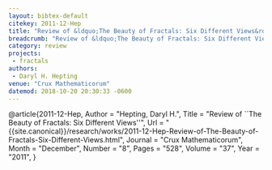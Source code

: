 ```yaml
---
layout: bibtex-default
citekey: 2011-12-Hep
title: "Review of &ldquo;The Beauty of Fractals: Six Different Views&rdquo; (2011)"
breadcrumb: "Review of &ldquo;The Beauty of Fractals: Six Different Views&rdquo; (2011)"
category: review
projects:
 - fractals
authors:
 - Daryl H. Hepting
venue: "Crux Mathematicorum"
datemod: 2018-10-20 20:30:33 -0600
---
```

@article{2011-12-Hep,
	Author =  "Hepting, Daryl H.",
	Title =  "Review of ``The Beauty of Fractals: Six Different Views''",
	Url = \"{{site.canonical}}/research/works/2011-12-Hep-Review-of-The-Beauty-of-Fractals-Six-Different-Views.html\",
	Journal =  "Crux Mathematicorum",
	Month =  "December",
	Number =  "8",
	Pages =  "528",
	Volume =  "37",
	Year =  "2011",
}
